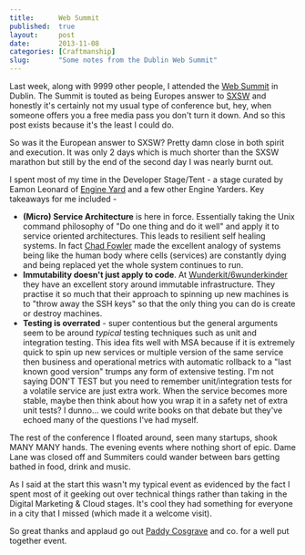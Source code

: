 ```yaml
---
title:      Web Summit
published:  true
layout:     post
date:       2013-11-08
categories: [Craftmanship]
slug:       "Some notes from the Dublin Web Summit"
---
```


Last week, along with 9999 other people, I attended the [Web Summit](http://www.websummit.net/) in Dublin.  The Summit is touted as being
Europes answer to [SXSW](http://sxsw.com/) and honestly it's certainly not my usual type of conference but, hey, when someone offers you a
free media pass you don't turn it down.  And so this post exists because it's the least I could do.

So was it the European answer to SXSW? Pretty damn close in both spirit and execution.  It was only 2 days which is much shorter than the
SXSW marathon but still by the end of the second day I was nearly burnt out.

I spent most of my time in the Developer Stage/Tent - a stage curated by Eamon Leonard of [Engine Yard](https://www.engineyard.com/)
and a few other Engine Yarders.  Key takeaways for me included -

- __(Micro) Service Architecture__ is here in force.  Essentially taking the Unix command philosophy of "Do one thing and do it well" and apply it
to service oriented architectures.  This leads to resilient self healing systems.  In fact [Chad Fowler](https://twitter.com/chadfowler) made the
excellent analogy of systems being like the human body where cells (services) are constantly dying and being replaced yet the whole system
continues to run.
- __Immutability doesn't just apply to code__.  At [Wunderkit/6wunderkinder](http://www.6wunderkinder.com) they have an excellent story around
immutable infrastructure.  They practise it so much that their approach to spinning up new machines is to "throw away the SSH keys" so that the
only thing you can do is create or destroy machines.
- __Testing is overrated__ - super contentious but the general arguments seem to be around _typical_ testing techniques such as unit and integration
testing.  This idea fits well with MSA because if it is extremely quick to spin up new services or multiple version of the same service then
business and operational metrics with automatic rollback to a "last known good version" trumps any form of extensive testing.  I'm not saying
DON'T TEST but you need to remember unit/integration tests for a volatile service are just extra work.  When the service becomes more stable, maybe then
think about how you wrap it in a safety net of extra unit tests?  I dunno... we could write books on that debate but they've echoed many of the
questions I've had myself.

The rest of the conference I floated around, seen many startups, shook MANY MANY hands.  The evening events where nothing short of epic.  Dame Lane
was closed off and Summiters could wander between bars getting bathed in food, drink and music.

As I said at the start this wasn't my typical event as evidenced by the fact I spent most of it geeking out over technical things rather than
taking in the Digital Marketing &  Cloud stages.  It's cool they had something for everyone in a city that I missed (which made it a welcome visit).

So great thanks and applaud go out [Paddy Cosgrave](https://twitter.com/paddycosgrave) and co. for a well put together event.

